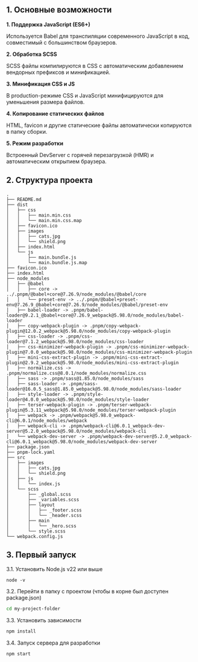 ## 1. Основные возможности

**1. Поддержка JavaScript (ES6+)**

Используется Babel для транспиляции современного JavaScript в код, совместимый с большинством браузеров.

**2. Обработка SCSS**

SCSS файлы компилируются в CSS с автоматическим добавлением вендорных префиксов и минификацией.

**3. Минификация CSS и JS**

В production-режиме CSS и JavaScript минифицируются для уменьшения размера файлов.

**4. Копирование статических файлов**

HTML, favicon и другие статические файлы автоматически копируются в папку сборки.

**5. Режим разработки**

Встроенный DevServer с горячей перезагрузкой (HMR) и автоматическим открытием браузера.

## 2. Структура проекта

```
.
├── README.md
├── dist
│   ├── css
│   │   ├── main.min.css
│   │   └── main.min.css.map
│   ├── favicon.ico
│   ├── images
│   │   ├── cats.jpg
│   │   └── shield.png
│   ├── index.html
│   └── js
│       ├── main.bundle.js
│       └── main.bundle.js.map
├── favicon.ico
├── index.html
├── node_modules
│   ├── @babel
│   │   ├── core -> ../.pnpm/@babel+core@7.26.9/node_modules/@babel/core
│   │   └── preset-env -> ../.pnpm/@babel+preset-env@7.26.9_@babel+core@7.26.9/node_modules/@babel/preset-env
│   ├── babel-loader -> .pnpm/babel-loader@9.2.1_@babel+core@7.26.9_webpack@5.98.0/node_modules/babel-loader
│   ├── copy-webpack-plugin -> .pnpm/copy-webpack-plugin@12.0.2_webpack@5.98.0/node_modules/copy-webpack-plugin
│   ├── css-loader -> .pnpm/css-loader@7.1.2_webpack@5.98.0/node_modules/css-loader
│   ├── css-minimizer-webpack-plugin -> .pnpm/css-minimizer-webpack-plugin@7.0.0_webpack@5.98.0/node_modules/css-minimizer-webpack-plugin
│   ├── mini-css-extract-plugin -> .pnpm/mini-css-extract-plugin@2.9.2_webpack@5.98.0/node_modules/mini-css-extract-plugin
│   ├── normalize.css -> .pnpm/normalize.css@8.0.1/node_modules/normalize.css
│   ├── sass -> .pnpm/sass@1.85.0/node_modules/sass
│   ├── sass-loader -> .pnpm/sass-loader@16.0.5_sass@1.85.0_webpack@5.98.0/node_modules/sass-loader
│   ├── style-loader -> .pnpm/style-loader@4.0.0_webpack@5.98.0/node_modules/style-loader
│   ├── terser-webpack-plugin -> .pnpm/terser-webpack-plugin@5.3.11_webpack@5.98.0/node_modules/terser-webpack-plugin
│   ├── webpack -> .pnpm/webpack@5.98.0_webpack-cli@6.0.1/node_modules/webpack
│   ├── webpack-cli -> .pnpm/webpack-cli@6.0.1_webpack-dev-server@5.2.0_webpack@5.98.0/node_modules/webpack-cli
│   └── webpack-dev-server -> .pnpm/webpack-dev-server@5.2.0_webpack-cli@6.0.1_webpack@5.98.0/node_modules/webpack-dev-server
├── package.json
├── pnpm-lock.yaml
├── src
│   ├── images
│   │   ├── cats.jpg
│   │   └── shield.png
│   ├── js
│   │   └── index.js
│   └── scss
│       ├── _global.scss
│       ├── _variables.scss
│       ├── layout
│       │   ├── _footer.scss
│       │   └── _header.scss
│       ├── main
│       │   └── _hero.scss
│       └── style.scss
└── webpack.config.js
```

## 3. Первый запуск

3.1. Установить Node.js v22 или выше
```
node -v
```
3.2. Перейти в папку с проектом (чтобы в корне был доступен package.json)
```bash
cd my-project-folder
```
3.3. Установить зависимости
```bash
npm install
```
3.4. Запуск сервера для разработки
```bash
npm start
```